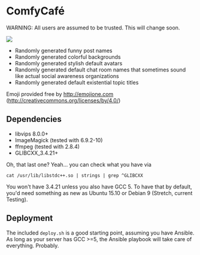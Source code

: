 # ComfyCafé

WARNING: All users are assumed to be trusted. This will change soon.

![](https://teru.sexy/gridfs/media/b047e4c9480a128e65399cad74fccf83)

- Randomly generated funny post names
- Randomly generated colorful backgrounds
- Randomly generated stylish default avatars
- Randomly generated default chat room names that sometimes sound like actual social awareness organizations
- Randomly generated default existential topic titles

Emoji provided free by http://emojione.com (http://creativecommons.org/licenses/by/4.0/)

## Dependencies

- libvips 8.0.0+
- ImageMagick (tested with 6.9.2-10)
- ffmpeg (tested with 2.8.4)
- GLIBCXX_3.4.21+

Oh, that last one? Yeah... you can check what you have via
```
cat /usr/lib/libstdc++.so | strings | grep ^GLIBCXX
```
You won't have 3.4.21 unless you also have GCC 5. To have that by default, you'd need something as new as Ubuntu 15.10 or Debian 9 (Stretch, current Testing).

## Deployment

The included `deploy.sh` is a good starting point, assuming you have Ansible. As long as your server has GCC >=5, the Ansible playbook will take care of everything. Probably.
